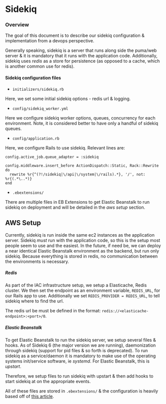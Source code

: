 # Sidekiq

### Overview

The goal of this document is to describe our sidekiq configuration & implementation from a devops perspective. 

Generally speaking, sidekiq is a server that runs along side the puma/web server & it is mandatory that it runs with the application code. Additionally, sidekiq uses _redis_ as a store for persistence (as opposed to a cache, which is another common use for redis). 

#### Sidekiq configuration files

- `initializers/sidekiq.rb`

Here, we set some initial sidekiq options - redis url & logging.

- `config/sidekiq_worker.yml`

Here we configure sidekiq worker options, queues, concurrency for each environment. Note, it is considered better to have only a handful of sidekiq queues. 

- `config/application.rb`

Here, we configure Rails to use sidekiq. Relevant lines are:

```
config.active_job.queue_adapter = :sidekiq
```

```
config.middleware.insert_before ActionDispatch::Static, Rack::Rewrite do
  rewrite %r{^(?!/sidekiq|\/api|\/system|\/rails).*}, '/', not: %r{(.*\..*)}
end
```

- `.ebextensions/`

There are multiple files in EB Extensions to get Elastic Beanstalk to run sidekiq on deployment and will be detailed in the _aws setup_ section.

## AWS Setup

Currently, sidekiq is run inside the same ec2 instances as the application server. Sidekiq _must_ run with the application code, so this is the setup most people seem to use and the easiest. In the future, if need be, we can deploy a near identical Elastic Beanstalk environment as the backend, but run only sidekiq. Because everything is stored in redis, no communication between the environments is necessary. 

##### Redis

As part of the IAC infrastructure setup, we setup a Elasticache, Redis cluster. We then set the endpoint as an environment variable, `REDIS_URL`, for our Rails app to use. Additionally we set `REDIS_PROVIDER = REDIS_URL`, to tell sidekiq where to find the url. 

The redis url be must be defined in the format: `redis://<elasticache-endpoint>:<port>/0`.


##### Elastic Beanstalk

To get Elastic Beanstalk to run the sidekiq server, we setup several files & hooks. As of Sidekiq 6 (the major version we are running), daemonization through sidekiq (support for pid files & so forth is deprecated). To run sidekiq as a service/daemon it is mandatory to make use of the operating systems init/service software, ie _systemd_. For Elastic Beanstalk, this is _upstart_. 

Therefore, we setup files to run sidekiq with upstart & then add hooks to start sidekiq at on the appropriate events. 

All of these files are stored in `.ebextensions/` & the configuration is heavily based off of [this article](https://medium.com/kite-srm/setting-up-sidekiq-6-0-on-aws-b4f2e01f451c).
